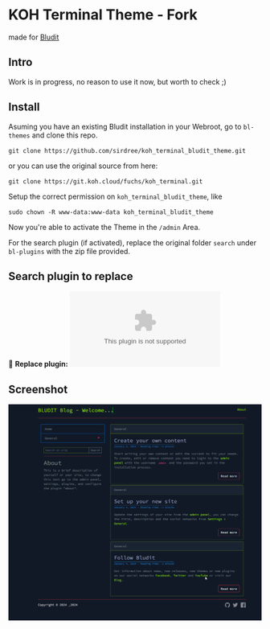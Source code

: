 # KOH Terminal Theme - Fork 
made for [Bludit](https://www.bludit.com/)

## Intro
Work is in progress, no reason to use it now, but worth to check ;)

## Install
Asuming you have an existing Bludit installation in your Webroot, go to `bl-themes` and clone this repo.

```
git clone https://github.com/sirdree/koh_terminal_bludit_theme.git
```
or you can use the original source from here:

```
git clone https://git.koh.cloud/fuchs/koh_terminal.git
```

Setup the correct permission on `koh_terminal_bludit_theme`, like 

```
sudo chown -R www-data:www-data koh_terminal_bludit_theme
```

Now you're able to activate the Theme in the `/admin` Area.

For the search plugin (if activated), replace the original folder `search` under `bl-plugins` with the zip file provided.

## Search plugin to replace
:memo: **Replace plugin:** ![search_plugin](search_plugin.zip)


## Screenshot
![screenshot](screen.png)
